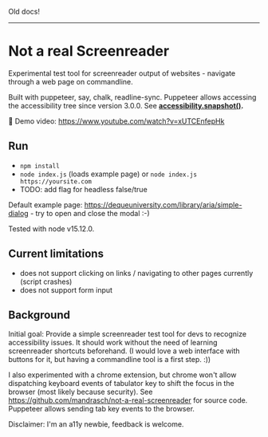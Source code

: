 
Old docs!

<hr>

# Not a real Screenreader

Experimental test tool for screenreader output of websites - navigate through a web page on commandline. 

Built with puppeteer, say, chalk, readline-sync. Puppeteer allows accessing the accessibility tree since version 3.0.0. See **[accessibility.snapshot()](https://pptr.dev/#?product=Puppeteer&version=v9.1.1&show=api-class-accessibility).**

🎥 Demo video: https://www.youtube.com/watch?v=xUTCEnfepHk

## Run

- `npm install`
- `node index.js` (loads example page) or `node index.js https://yoursite.com`
- TODO: add flag for headless false/true

Default example page: https://dequeuniversity.com/library/aria/simple-dialog - try to open and close the modal :-)

Tested with node v15.12.0.

## Current limitations

- does not support clicking on links / navigating to other pages currently (script crashes)
- does not support form input

## Background

Initial goal: Provide a simple screenreader test tool for devs to recognize accessibility issues. It should work without the need of learning screenreader shortcuts beforehand. (I would love a web interface with buttons for it, but having a commandline tool is a first step. :))

I also experimented with a chrome extension, but chrome won't allow dispatching keyboard events of tabulator key to shift the focus in the browser (most likely because security). See https://github.com/mandrasch/not-a-real-screenreader for source code. Puppeteer allows sending tab key events to the browser.

Disclaimer: I'm an a11y newbie, feedback is welcome. 
